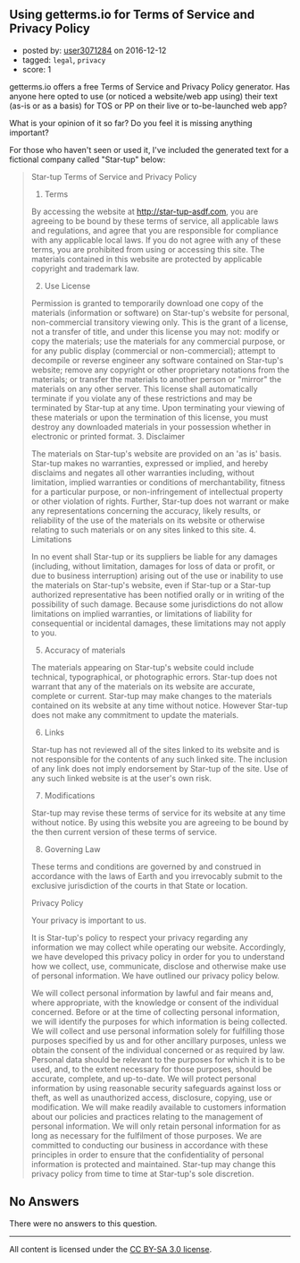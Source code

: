 ## Using getterms.io for Terms of Service and Privacy Policy

- posted by: [user3071284](https://stackexchange.com/users/3687913/user3071284) on 2016-12-12
- tagged: `legal`, `privacy`
- score: 1

<p>getterms.io offers a free Terms of Service and Privacy Policy generator. Has anyone here opted to use (or noticed a website/web app using) their text (as-is or as a basis) for TOS or PP on their live or to-be-launched web app?</p>

<p>What is your opinion of it so far? Do you feel it is missing anything important?</p>

<p>For those who haven't seen or used it, I've included the generated text for a fictional company called "Star-tup" below:</p>

<blockquote>
  <p>Star-tup Terms of Service and Privacy Policy</p>
  
  <ol>
  <li>Terms</li>
  </ol>
  
  <p>By accessing the website at <a href="http://star-tup-asdf.com" rel="nofollow noreferrer">http://star-tup-asdf.com</a>, you are agreeing to
  be bound by these terms of service, all applicable laws and
  regulations, and agree that you are responsible for compliance with
  any applicable local laws. If you do not agree with any of these
  terms, you are prohibited from using or accessing this site. The
  materials contained in this website are protected by applicable
  copyright and trademark law.</p>
  
  <ol start="2">
  <li>Use License</li>
  </ol>
  
  <p>Permission is granted to temporarily download one copy of the
  materials (information or software) on Star-tup's website for
  personal, non-commercial transitory viewing only. This is the grant of
  a license, not a transfer of title, and under this license you may
  not: modify or copy the materials; use the materials for any
  commercial purpose, or for any public display (commercial or
  non-commercial); attempt to decompile or reverse engineer any software
  contained on Star-tup's website; remove any copyright or other
  proprietary notations from the materials; or transfer the materials to
  another person or "mirror" the materials on any other server. This
  license shall automatically terminate if you violate any of these
  restrictions and may be terminated by Star-tup at any time. Upon
  terminating your viewing of these materials or upon the termination of
  this license, you must destroy any downloaded materials in your
  possession whether in electronic or printed format.
  3. Disclaimer</p>
  
  <p>The materials on Star-tup's website are provided on an 'as is' basis.
  Star-tup makes no warranties, expressed or implied, and hereby
  disclaims and negates all other warranties including, without
  limitation, implied warranties or conditions of merchantability,
  fitness for a particular purpose, or non-infringement of intellectual
  property or other violation of rights. Further, Star-tup does not
  warrant or make any representations concerning the accuracy, likely
  results, or reliability of the use of the materials on its website or
  otherwise relating to such materials or on any sites linked to this
  site.
  4. Limitations</p>
  
  <p>In no event shall Star-tup or its suppliers be liable for any damages
  (including, without limitation, damages for loss of data or profit, or
  due to business interruption) arising out of the use or inability to
  use the materials on Star-tup's website, even if Star-tup or a
  Star-tup authorized representative has been notified orally or in
  writing of the possibility of such damage. Because some jurisdictions
  do not allow limitations on implied warranties, or limitations of
  liability for consequential or incidental damages, these limitations
  may not apply to you.</p>
  
  <ol start="5">
  <li>Accuracy of materials</li>
  </ol>
  
  <p>The materials appearing on Star-tup's website could include technical,
  typographical, or photographic errors. Star-tup does not warrant that
  any of the materials on its website are accurate, complete or current.
  Star-tup may make changes to the materials contained on its website at
  any time without notice. However Star-tup does not make any commitment
  to update the materials.</p>
  
  <ol start="6">
  <li>Links</li>
  </ol>
  
  <p>Star-tup has not reviewed all of the sites linked to its website and
  is not responsible for the contents of any such linked site. The
  inclusion of any link does not imply endorsement by Star-tup of the
  site. Use of any such linked website is at the user's own risk.</p>
  
  <ol start="7">
  <li>Modifications</li>
  </ol>
  
  <p>Star-tup may revise these terms of service for its website at any time
  without notice. By using this website you are agreeing to be bound by
  the then current version of these terms of service.</p>
  
  <ol start="8">
  <li>Governing Law</li>
  </ol>
  
  <p>These terms and conditions are governed by and construed in accordance
  with the laws of Earth and you irrevocably submit to the exclusive
  jurisdiction of the courts in that State or location.</p>
  
  <p>Privacy Policy</p>
  
  <p>Your privacy is important to us.</p>
  
  <p>It is Star-tup's policy to respect your privacy regarding any
  information we may collect while operating our website. Accordingly,
  we have developed this privacy policy in order for you to understand
  how we collect, use, communicate, disclose and otherwise make use of
  personal information. We have outlined our privacy policy below.</p>
  
  <p>We will collect personal information by lawful and fair means and,
  where appropriate, with the knowledge or consent of the individual
  concerned. Before or at the time of collecting personal information,
  we will identify the purposes for which information is being
  collected. We will collect and use personal information solely for
  fulfilling those purposes specified by us and for other ancillary
  purposes, unless we obtain the consent of the individual concerned or
  as required by law. Personal data should be relevant to the purposes
  for which it is to be used, and, to the extent necessary for those
  purposes, should be accurate, complete, and up-to-date. We will
  protect personal information by using reasonable security safeguards
  against loss or theft, as well as unauthorized access, disclosure,
  copying, use or modification. We will make readily available to
  customers information about our policies and practices relating to the
  management of personal information. We will only retain personal
  information for as long as necessary for the fulfilment of those
  purposes. We are committed to conducting our business in accordance
  with these principles in order to ensure that the confidentiality of
  personal information is protected and maintained. Star-tup may change
  this privacy policy from time to time at Star-tup's sole discretion.</p>
</blockquote>


## No Answers

There were no answers to this question.


---

All content is licensed under the [CC BY-SA 3.0 license](https://creativecommons.org/licenses/by-sa/3.0/).
